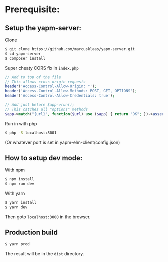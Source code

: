# Prerequisite:

## Setup the yapm-server:

Clone
```sh
$ git clone https://github.com/marcusklaas/yapm-server.git
$ cd yapm-server
$ composer install
```

Super cheaty CORS fix in `index.php`
```php
// Add to top of the file
// This allows cross origin requests
header('Access-Control-Allow-Origin: *');
header('Access-Control-Allow-Methods: POST, GET, OPTIONS');
header('Access-Control-Allow-Credentials: true');

// Add just before $app->run();
// This catches all "options" methods
$app->match("{url}", function($url) use ($app) { return "OK"; })->assert('url', '.*')->method("OPTIONS");
```

Run in with php
```sh
$ php -S localhost:8001
```
(Or whatever port is set in yapm-elm-client/config.json)

## How to setup dev mode:

With npm

```sh
$ npm install
$ npm run dev
```

With yarn
```sh
$ yarn install
$ yarn dev
 ```

Then goto `localhost:3000` in the browser.

## Production build

```sh
$ yarn prod
```

The result will be in the `dist` directory.
